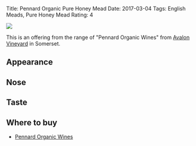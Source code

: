 Title: Pennard Organic Pure Honey Mead
Date: 2017-03-04
Tags: English Meads, Pure Honey Mead
Rating: 4

![](http://avalonvineyard.co.uk/avalonasp/images/mead_sm.jpg)

This is an offering from the range of "Pennard Organic Wines" from
[Avalon Vineyard](/avalong-vineyard/) in Somerset.

<!-- PELICAN_END_SUMMARY -->

## Appearance


## Nose


## Taste


## Where to buy

* [Pennard Organic Wines](http://www.pennardorganicwines.co.uk/avalondetail.asp?ProductID=8)
